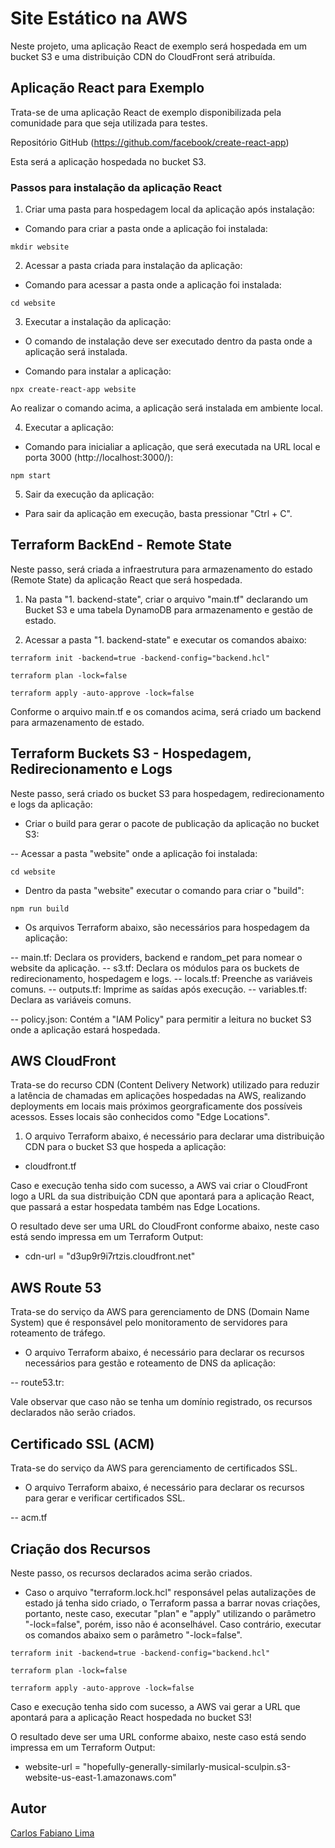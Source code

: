 # Site Estático na AWS

Neste projeto, uma aplicação React de exemplo será hospedada em um bucket S3 e uma distribuição CDN do CloudFront será atribuída.

## Aplicação React para Exemplo

Trata-se de uma aplicação React de exemplo disponibilizada pela comunidade para que seja utilizada para testes. 

Repositório GitHub (https://github.com/facebook/create-react-app)

Esta será a aplicação hospedada no bucket S3.


### Passos para instalação da aplicação React 

1. Criar uma pasta para hospedagem local da aplicação após instalação:

- Comando para criar a pasta onde a aplicação foi instalada:

```hcl
mkdir website
```

2. Acessar a pasta criada para instalação da aplicação:

- Comando para acessar a pasta onde a aplicação foi instalada:

```hcl
cd website
```

3. Executar a instalação da aplicação:

- O comando de instalação deve ser executado dentro da pasta onde a aplicação será instalada.

- Comando para instalar a aplicação:

```hcl
npx create-react-app website
```
Ao realizar o comando acima, a aplicação será instalada em ambiente local.

4. Executar a aplicação:

- Comando para inicialiar a aplicação, que será executada na URL local e porta 3000 (http://localhost:3000/):

```hcl
npm start
```
 5. Sair da execução da aplicação:

- Para sair da aplicação em execução, basta pressionar "Ctrl + C". 


## Terraform BackEnd - Remote State

Neste passo, será criada a infraestrutura para armazenamento do estado (Remote State) da aplicação React que será hospedada. 

1. Na pasta "1. backend-state", criar o arquivo "main.tf" declarando um Bucket S3 e uma tabela DynamoDB para armazenamento e gestão de estado.

2. Acessar a pasta "1. backend-state" e executar os comandos abaixo:

```hcl
terraform init -backend=true -backend-config="backend.hcl"
```

```hcl
terraform plan -lock=false
```

```hcl
terraform apply -auto-approve -lock=false
```

Conforme o arquivo main.tf e os comandos acima, será criado um backend para armazenamento de estado.


## Terraform Buckets S3 - Hospedagem, Redirecionamento e Logs

Neste passo, será criado os bucket S3 para hospedagem, redirecionamento e logs da aplicação:

- Criar o build para gerar o pacote de publicação da aplicação no bucket S3:

-- Acessar a pasta "website" onde a aplicação foi instalada:

```hcl
cd website
```

- Dentro da pasta "website" executar o comando para criar o "build":

```hcl
npm run build
```

- Os arquivos Terraform abaixo, são necessários para hospedagem da aplicação:

-- main.tf: Declara os providers, backend e random_pet para nomear o website da aplicação.
-- s3.tf: Declara os módulos para os buckets de redirecionamento, hospedagem e logs.
-- locals.tf: Preenche as variáveis comuns.
-- outputs.tf: Imprime as saídas após execução.
-- variables.tf: Declara as variáveis comuns.

-- policy.json: Contém a "IAM Policy" para permitir a leitura no bucket S3 onde a aplicação estará hospedada. 


## AWS CloudFront

Trata-se do recurso CDN (Content Delivery Network) utilizado para reduzir a latência de chamadas em aplicações hospedadas na AWS, realizando deployments em locais mais próximos georgraficamente dos possíveis acessos. Esses locais são conhecidos como "Edge Locations".

1. O arquivo Terraform abaixo, é necessário para declarar uma distribuição CDN para o bucket S3 que hospeda a aplicação:

- cloudfront.tf

Caso e execução tenha sido com sucesso, a AWS vai criar o CloudFront logo a URL da sua distribuição CDN que apontará para a aplicação React, que passará a estar hospedata também nas Edge Locations.

O resultado deve ser uma URL do CloudFront conforme abaixo, neste caso está sendo impressa em um Terraform Output:

- cdn-url = "d3up9r9i7rtzis.cloudfront.net"


##  AWS Route 53

Trata-se do serviço da AWS para gerenciamento de DNS (Domain Name System) que é responsável pelo monitoramento de servidores para roteamento de tráfego.

- O arquivo Terraform abaixo, é necessário para declarar os recursos necessários para gestão e roteamento de DNS da aplicação:

-- route53.tr: 

Vale observar que caso não se tenha um domínio registrado, os recursos declarados não serão criados.


##  Certificado SSL (ACM)

Trata-se do serviço da AWS para gerenciamento de certificados SSL.

- O arquivo Terraform abaixo, é necessário para declarar os recursos para gerar e verificar certificados SSL.

-- acm.tf


##  Criação dos Recursos 

Neste passo, os recursos declarados acima serão criados.

- Caso o arquivo "terraform.lock.hcl" responsável pelas autalizações de estado já tenha sido criado, o Terraform passa a barrar novas criações, portanto, neste caso, executar "plan" e "apply" utilizando o parâmetro "-lock=false", porém, isso não é aconselhável. Caso contrário, executar os comandos abaixo sem o parâmetro "-lock=false".

```hcl
terraform init -backend=true -backend-config="backend.hcl"
```

```hcl
terraform plan -lock=false
```

```hcl
terraform apply -auto-approve -lock=false
```

Caso e execução tenha sido com sucesso, a AWS vai gerar a URL que apontará para a aplicação React hospedada no bucket S3!

O resultado deve ser uma URL conforme abaixo, neste caso está sendo impressa em um Terraform Output:

- website-url = "hopefully-generally-similarly-musical-sculpin.s3-website-us-east-1.amazonaws.com"


## Autor

[Carlos Fabiano Lima](https://github.com/carloslima78)



